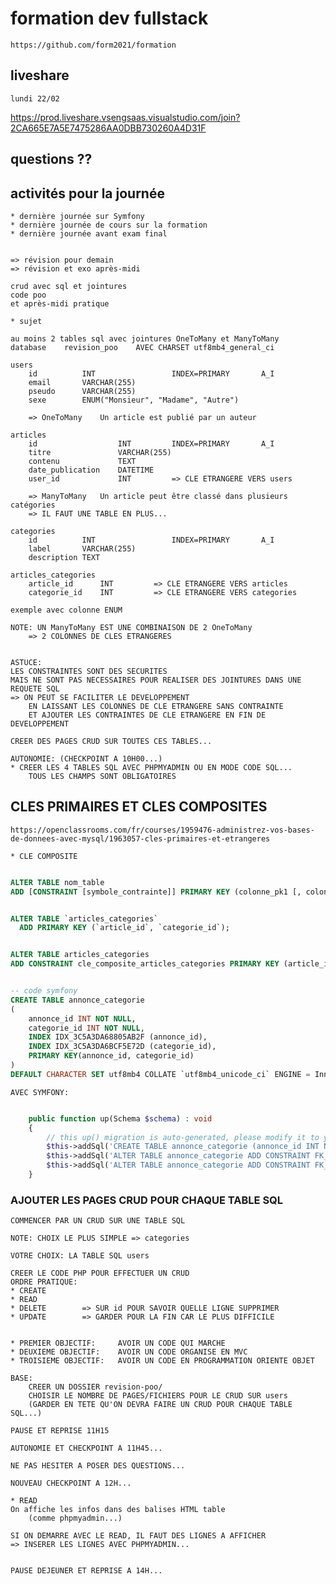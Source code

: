 # formation dev fullstack

    https://github.com/form2021/formation

## liveshare

    lundi 22/02
    
https://prod.liveshare.vsengsaas.visualstudio.com/join?2CA665E7A5E7475286AA0DBB730260A4D31F

## questions ??

## activités pour la journée 

    * dernière journée sur Symfony
    * dernière journée de cours sur la formation
    * dernière journée avant exam final


    => révision pour demain
    => révision et exo après-midi

    crud avec sql et jointures
    code poo
    et après-midi pratique

    * sujet

    au moins 2 tables sql avec jointures OneToMany et ManyToMany
    database    revision_poo    AVEC CHARSET utf8mb4_general_ci

    users
        id          INT                 INDEX=PRIMARY       A_I
        email       VARCHAR(255)
        pseudo      VARCHAR(255)
        sexe        ENUM("Monsieur", "Madame", "Autre")

        => OneToMany    Un article est publié par un auteur

    articles
        id                  INT         INDEX=PRIMARY       A_I
        titre               VARCHAR(255)
        contenu             TEXT
        date_publication    DATETIME
        user_id             INT         => CLE ETRANGERE VERS users

        => ManyToMany   Un article peut être classé dans plusieurs catégories
        => IL FAUT UNE TABLE EN PLUS...

    categories
        id          INT                 INDEX=PRIMARY       A_I
        label       VARCHAR(255)
        description TEXT

    articles_categories
        article_id      INT         => CLE ETRANGERE VERS articles
        categorie_id    INT         => CLE ETRANGERE VERS categories

    exemple avec colonne ENUM

    NOTE: UN ManyToMany EST UNE COMBINAISON DE 2 OneToMany
        => 2 COLONNES DE CLES ETRANGERES

    
    ASTUCE:
    LES CONSTRAINTES SONT DES SECURITES 
    MAIS NE SONT PAS NECESSAIRES POUR REALISER DES JOINTURES DANS UNE REQUETE SQL
    => ON PEUT SE FACILITER LE DEVELOPPEMENT 
        EN LAISSANT LES COLONNES DE CLE ETRANGERE SANS CONTRAINTE
        ET AJOUTER LES CONTRAINTES DE CLE ETRANGERE EN FIN DE DEVELOPPEMENT 

    CREER DES PAGES CRUD SUR TOUTES CES TABLES...

    AUTONOMIE: (CHECKPOINT A 10H00...)
    * CREER LES 4 TABLES SQL AVEC PHPMYADMIN OU EN MODE CODE SQL...
        TOUS LES CHAMPS SONT OBLIGATOIRES

## CLES PRIMAIRES ET CLES COMPOSITES

    https://openclassrooms.com/fr/courses/1959476-administrez-vos-bases-de-donnees-avec-mysql/1963057-cles-primaires-et-etrangeres

    * CLE COMPOSITE

```sql

ALTER TABLE nom_table
ADD [CONSTRAINT [symbole_contrainte]] PRIMARY KEY (colonne_pk1 [, colonne_pk2, ...]);


ALTER TABLE `articles_categories`
  ADD PRIMARY KEY (`article_id`, `categorie_id`);


ALTER TABLE articles_categories
ADD CONSTRAINT cle_composite_articles_categories PRIMARY KEY (article_id, categorie_id)


-- code symfony
CREATE TABLE annonce_categorie 
(
    annonce_id INT NOT NULL, 
    categorie_id INT NOT NULL, 
    INDEX IDX_3C5A3DA68805AB2F (annonce_id), 
    INDEX IDX_3C5A3DA6BCF5E72D (categorie_id), 
    PRIMARY KEY(annonce_id, categorie_id)
) 
DEFAULT CHARACTER SET utf8mb4 COLLATE `utf8mb4_unicode_ci` ENGINE = InnoDB

```

    AVEC SYMFONY:


```php

    public function up(Schema $schema) : void
    {
        // this up() migration is auto-generated, please modify it to your needs
        $this->addSql('CREATE TABLE annonce_categorie (annonce_id INT NOT NULL, categorie_id INT NOT NULL, INDEX IDX_3C5A3DA68805AB2F (annonce_id), INDEX IDX_3C5A3DA6BCF5E72D (categorie_id), PRIMARY KEY(annonce_id, categorie_id)) DEFAULT CHARACTER SET utf8mb4 COLLATE `utf8mb4_unicode_ci` ENGINE = InnoDB');
        $this->addSql('ALTER TABLE annonce_categorie ADD CONSTRAINT FK_3C5A3DA68805AB2F FOREIGN KEY (annonce_id) REFERENCES annonce (id) ON DELETE CASCADE');
        $this->addSql('ALTER TABLE annonce_categorie ADD CONSTRAINT FK_3C5A3DA6BCF5E72D FOREIGN KEY (categorie_id) REFERENCES categorie (id) ON DELETE CASCADE');
    }


```

### AJOUTER LES PAGES CRUD POUR CHAQUE TABLE SQL

    COMMENCER PAR UN CRUD SUR UNE TABLE SQL

    NOTE: CHOIX LE PLUS SIMPLE => categories

    VOTRE CHOIX: LA TABLE SQL users

    CREER LE CODE PHP POUR EFFECTUER UN CRUD
    ORDRE PRATIQUE:
    * CREATE
    * READ
    * DELETE        => SUR id POUR SAVOIR QUELLE LIGNE SUPPRIMER
    * UPDATE        => GARDER POUR LA FIN CAR LE PLUS DIFFICILE


    * PREMIER OBJECTIF:     AVOIR UN CODE QUI MARCHE
    * DEUXIEME OBJECTIF:    AVOIR UN CODE ORGANISE EN MVC 
    * TROISIEME OBJECTIF:   AVOIR UN CODE EN PROGRAMMATION ORIENTE OBJET

    BASE:
        CREER UN DOSSIER revision-poo/
        CHOISIR LE NOMBRE DE PAGES/FICHIERS POUR LE CRUD SUR users
        (GARDER EN TETE QU'ON DEVRA FAIRE UN CRUD POUR CHAQUE TABLE SQL...)

    PAUSE ET REPRISE 11H15

    AUTONOMIE ET CHECKPOINT A 11H45...

    NE PAS HESITER A POSER DES QUESTIONS...

    NOUVEAU CHECKPOINT A 12H...

    * READ
    On affiche les infos dans des balises HTML table
        (comme phpmyadmin...)

    SI ON DEMARRE AVEC LE READ, IL FAUT DES LIGNES A AFFICHER
    => INSERER LES LIGNES AVEC PHPMYADMIN...


    PAUSE DEJEUNER ET REPRISE A 14H...
    









































